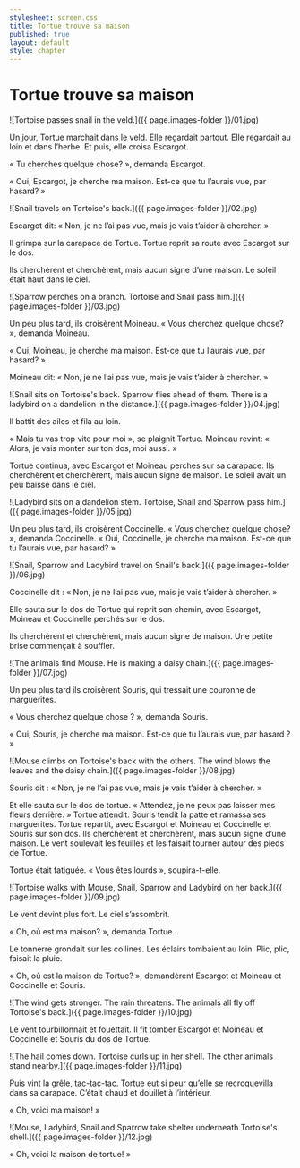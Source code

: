```yaml
---
stylesheet: screen.css
title: Tortue trouve sa maison
published: true
layout: default
style: chapter
---
```


# Tortue trouve sa maison

![Tortoise passes snail in the veld.]({{ page.images-folder }}/01.jpg)

Un jour, Tortue marchait dans le veld. Elle regardait partout. Elle regardait au loin et dans
l’herbe. Et puis, elle croisa Escargot.

« Tu cherches quelque chose? », demanda Escargot.

« Oui, Escargot, je cherche ma maison. Est-ce que tu l’aurais vue, par hasard? »

![Snail travels on Tortoise's back.]({{ page.images-folder }}/02.jpg)

Escargot dit: « Non, je ne l’ai pas vue, mais je vais t’aider à chercher. » 

Il grimpa sur la carapace de Tortue. Tortue reprit sa route avec Escargot sur le dos. 

Ils cherchèrent et cherchèrent, mais aucun signe d’une maison. Le soleil était haut dans le ciel.

![Sparrow perches on a branch. Tortoise and Snail pass him.]({{ page.images-folder }}/03.jpg)

Un peu plus tard, ils croisèrent Moineau. « Vous cherchez quelque chose? », demanda Moineau.

« Oui, Moineau, je cherche ma maison. Est-ce que tu l’aurais vue, par hasard? » 

Moineau dit: « Non, je ne l’ai pas vue, mais je vais t’aider à chercher. »

![Snail sits on Tortoise's back. Sparrow flies ahead of them. There is a ladybird on a dandelion in the distance.]({{ page.images-folder }}/04.jpg)

Il battit des ailes et fila au loin.

« Mais tu vas trop vite pour moi », se plaignit Tortue. Moineau revint: « Alors, je vais monter sur ton dos, moi aussi. »

Tortue continua, avec Escargot et Moineau perches sur sa carapace. Ils cherchèrent et cherchèrent, mais aucun signe de maison. Le soleil avait un peu baissé dans le ciel.

![Ladybird sits on a dandelion stem. Tortoise, Snail and Sparrow pass him.]({{ page.images-folder }}/05.jpg)

Un peu plus tard, ils croisèrent Coccinelle. « Vous cherchez quelque chose? », demanda
Coccinelle. « Oui, Coccinelle, je cherche ma maison. Est-ce que tu l’aurais vue, par hasard? »


![Snail, Sparrow and Ladybird travel on Snail's back.]({{ page.images-folder }}/06.jpg)

Coccinelle dit : « Non, je ne l’ai pas vue, mais je vais t’aider à chercher. »

Elle sauta sur le dos de Tortue qui reprit son chemin, avec Escargot, Moineau et Coccinelle perchés sur le dos. 

Ils cherchèrent et cherchèrent, mais aucun signe de maison. Une petite brise commençait à souffler.

![The animals find Mouse. He is making a daisy chain.]({{ page.images-folder }}/07.jpg)

Un peu plus tard ils croisèrent Souris, qui tressait une couronne de marguerites.

« Vous cherchez quelque chose ? », demanda Souris. 

« Oui, Souris, je cherche ma maison. Est-ce que tu l’aurais vue, par hasard ? »


![Mouse climbs on Tortoise's back with the others. The wind blows the leaves and the daisy chain.]({{ page.images-folder }}/08.jpg)

Souris dit : « Non, je ne l’ai pas vue, mais je vais t’aider à chercher. »

Et elle sauta sur le dos de tortue. « Attendez, je ne peux pas laisser mes fleurs derrière. » Tortue attendit. Souris tendit la patte et ramassa ses marguerites. Tortue repartit, avec Escargot et Moineau et Coccinelle et Souris sur son dos. Ils cherchèrent et cherchèrent, mais
aucun signe d’une maison. Le vent soulevait les feuilles et les faisait tourner autour des pieds de Tortue. 

Tortue était fatiguée. « Vous êtes lourds », soupira-t-elle.

![Tortoise walks with Mouse, Snail, Sparrow and Ladybird on her back.]({{ page.images-folder }}/09.jpg)

Le vent devint plus fort. Le ciel s’assombrit.

« Oh, où est ma maison? », demanda Tortue.

Le tonnerre grondait sur les collines. Les éclairs tombaient au loin. Plic,
plic, faisait la pluie.

« Oh, où est la maison de Tortue? », demandèrent Escargot et Moineau et Coccinelle et Souris.

![The wind gets stronger. The rain threatens. The animals all fly off Tortoise's back.]({{ page.images-folder }}/10.jpg)

Le vent tourbillonnait et fouettait. Il fit tomber Escargot et Moineau et Coccinelle et Souris du dos de Tortue.


![The hail comes down. Tortoise curls up in her shell. The other animals stand nearby.]({{ page.images-folder }}/11.jpg)

Puis vint la grêle, tac-tac-tac. Tortue eut si peur qu’elle se recroquevilla dans sa carapace.
C’était chaud et douillet à l’intérieur.

« Oh, voici ma maison! »

![Mouse, Ladybird, Snail and Sparrow take shelter underneath Tortoise's shell.]({{ page.images-folder }}/12.jpg)

« Oh, voici la maison de tortue! »
